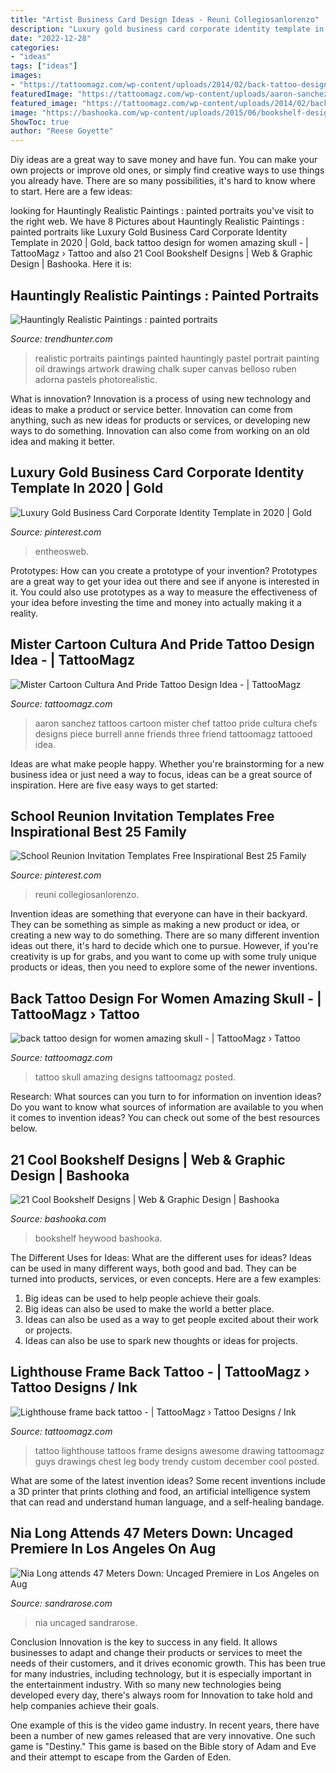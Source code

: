 ```yaml
---
title: "Artist Business Card Design Ideas - Reuni Collegiosanlorenzo"
description: "Luxury gold business card corporate identity template in 2020"
date: "2022-12-28"
categories:
- "ideas"
tags: ["ideas"]
images:
- "https://tattoomagz.com/wp-content/uploads/2014/02/back-tattoo-design-for-women-amazing-skull.jpg"
featuredImage: "https://tattoomagz.com/wp-content/uploads/aaron-sanchez-tattoos-mister-cartoon-cultura-and-pride-16321.jpg"
featured_image: "https://tattoomagz.com/wp-content/uploads/2014/02/back-tattoo-design-for-women-amazing-skull.jpg"
image: "https://bashooka.com/wp-content/uploads/2015/06/bookshelf-design-bshk-16.jpg"
ShowToc: true
author: "Reese Goyette"
---
```



Diy ideas are a great way to save money and have fun. You can make your own projects or improve old ones, or simply find creative ways to use things you already have. There are so many possibilities, it's hard to know where to start. Here are a few ideas:

	

		
looking for Hauntingly Realistic Paintings : painted portraits you've visit to the right web. We have 8 Pictures about Hauntingly Realistic Paintings : painted portraits like Luxury Gold Business Card Corporate Identity Template in 2020 | Gold, back tattoo design for women amazing skull - | TattooMagz › Tattoo and also 21 Cool Bookshelf Designs | Web &amp; Graphic Design | Bashooka. Here it is:
		
    
## Hauntingly Realistic Paintings : Painted Portraits

<img loading=lazy src="http://cdn.trendhunterstatic.com/thumbs/painted-portraits.jpeg" onerror="this.onerror=null;this.src='https://tse1.mm.bing.net/th?id=OIP.-isvCPDKK1iSdWAGrCyOkAHaLI&amp;pid=15.1';" alt="Hauntingly Realistic Paintings : painted portraits">

_Source: trendhunter.com_

>realistic portraits paintings painted hauntingly pastel portrait painting oil drawings artwork drawing chalk super canvas belloso ruben adorna pastels photorealistic. 

	

What is innovation?
Innovation is a process of using new technology and ideas to make a product or service better. Innovation can come from anything, such as new ideas for products or services, or developing new ways to do something. Innovation can also come from working on an old idea and making it better.

    
## Luxury Gold Business Card Corporate Identity Template In 2020 | Gold

<img loading=lazy src="https://i.pinimg.com/736x/f9/d8/97/f9d8970b9e4c234543dbd321a6f4a4e9.jpg" onerror="this.onerror=null;this.src='https://tse3.mm.bing.net/th?id=OIP.ydcn0pChAn0V_ZE9ZCKBiwHaLH&amp;pid=15.1';" alt="Luxury Gold Business Card Corporate Identity Template in 2020 | Gold">

_Source: pinterest.com_

>entheosweb. 

	

Prototypes: How can you create a prototype of your invention?
Prototypes are a great way to get your idea out there and see if anyone is interested in it. You could also use prototypes as a way to measure the effectiveness of your idea before investing the time and money into actually making it a reality.

    
## Mister Cartoon Cultura And Pride Tattoo Design Idea - | TattooMagz

<img loading=lazy src="https://tattoomagz.com/wp-content/uploads/aaron-sanchez-tattoos-mister-cartoon-cultura-and-pride-16321.jpg" onerror="this.onerror=null;this.src='https://tse2.mm.bing.net/th?id=OIP.7dHKnhS7eVrDgyG1fqycaAHaKJ&amp;pid=15.1';" alt="Mister Cartoon Cultura And Pride Tattoo Design Idea - | TattooMagz">

_Source: tattoomagz.com_

>aaron sanchez tattoos cartoon mister chef tattoo pride cultura chefs designs piece burrell anne friends three friend tattoomagz tattooed idea. 

	

Ideas are what make people happy. Whether you're brainstorming for a new business idea or just need a way to focus, ideas can be a great source of inspiration. Here are five easy ways to get started: 

    
## School Reunion Invitation Templates Free Inspirational Best 25 Family

<img loading=lazy src="https://i.pinimg.com/736x/d4/50/85/d45085b8da5b2c637e7739282a77005c.jpg" onerror="this.onerror=null;this.src='https://tse2.mm.bing.net/th?id=OIP.W-QfHpMy_21xK-jn1MPvcwHaKX&amp;pid=15.1';" alt="School Reunion Invitation Templates Free Inspirational Best 25 Family">

_Source: pinterest.com_

>reuni collegiosanlorenzo. 

	

Invention ideas are something that everyone can have in their backyard. They can be something as simple as making a new product or idea, or creating a new way to do something. There are so many different invention ideas out there, it's hard to decide which one to pursue. However, if you're creativity is up for grabs, and you want to come up with some truly unique products or ideas, then you need to explore some of the newer inventions.

    
## Back Tattoo Design For Women Amazing Skull - | TattooMagz › Tattoo

<img loading=lazy src="https://tattoomagz.com/wp-content/uploads/2014/02/back-tattoo-design-for-women-amazing-skull.jpg" onerror="this.onerror=null;this.src='https://tse1.mm.bing.net/th?id=OIP.yyiGweHigXEBfFdz06kGvAAAAA&amp;pid=15.1';" alt="back tattoo design for women amazing skull - | TattooMagz › Tattoo">

_Source: tattoomagz.com_

>tattoo skull amazing designs tattoomagz posted. 

	

Research: What sources can you turn to for information on invention ideas?
Do you want to know what sources of information are available to you when it comes to invention ideas? You can check out some of the best resources below.

    
## 21 Cool Bookshelf Designs | Web &amp; Graphic Design | Bashooka

<img loading=lazy src="https://bashooka.com/wp-content/uploads/2015/06/bookshelf-design-bshk-16.jpg" onerror="this.onerror=null;this.src='https://tse2.mm.bing.net/th?id=OIP.xaRmbWJZAPc-_LiG7v4Q3gHaLH&amp;pid=15.1';" alt="21 Cool Bookshelf Designs | Web &amp; Graphic Design | Bashooka">

_Source: bashooka.com_

>bookshelf heywood bashooka. 

	

The Different Uses for Ideas: What are the different uses for ideas?
Ideas can be used in many different ways, both good and bad. They can be turned into products, services, or even concepts. Here are a few examples:
1. Big ideas can be used to help people achieve their goals. 
2. Big ideas can also be used to make the world a better place. 
3. Ideas can also be used as a way to get people excited about their work or projects. 
4. Ideas can also be use to spark new thoughts or ideas for projects.

    
## Lighthouse Frame Back Tattoo - | TattooMagz › Tattoo Designs / Ink

<img loading=lazy src="https://tattoomagz.com/wp-content/uploads/Lighthouse-frame-back-tattoo.jpg" onerror="this.onerror=null;this.src='https://tse3.mm.bing.net/th?id=OIP.bYLc6qts0YpeXQoj0jfcwwHaJ4&amp;pid=15.1';" alt="Lighthouse frame back tattoo - | TattooMagz › Tattoo Designs / Ink">

_Source: tattoomagz.com_

>tattoo lighthouse tattoos frame designs awesome drawing tattoomagz guys drawings chest leg body trendy custom december cool posted. 

	

What are some of the latest invention ideas?
Some recent inventions include a 3D printer that prints clothing and food, an artificial intelligence system that can read and understand human language, and a self-healing bandage.

    
## Nia Long Attends 47 Meters Down: Uncaged Premiere In Los Angeles On Aug

<img loading=lazy src="https://sandrarose.com/wp-content/uploads/2019/08/Nia-Long-wenn36841768.jpg" onerror="this.onerror=null;this.src='https://tse3.mm.bing.net/th?id=OIP.ZNJcshDflezzHklVS4rMOAHaLJ&amp;pid=15.1';" alt="Nia Long attends 47 Meters Down: Uncaged Premiere in Los Angeles on Aug">

_Source: sandrarose.com_

>nia uncaged sandrarose. 

	

Conclusion
Innovation is the key to success in any field. It allows businesses to adapt and change their products or services to meet the needs of their customers, and it drives economic growth.
This has been true for many industries, including technology, but it is especially important in the entertainment industry. With so many new technologies being developed every day, there's always room for Innovation to take hold and help companies achieve their goals.

One example of this is the video game industry. In recent years, there have been a number of new games released that are very innovative. One such game is "Destiny." This game is based on the Bible story of Adam and Eve and their attempt to escape from the Garden of Eden.

